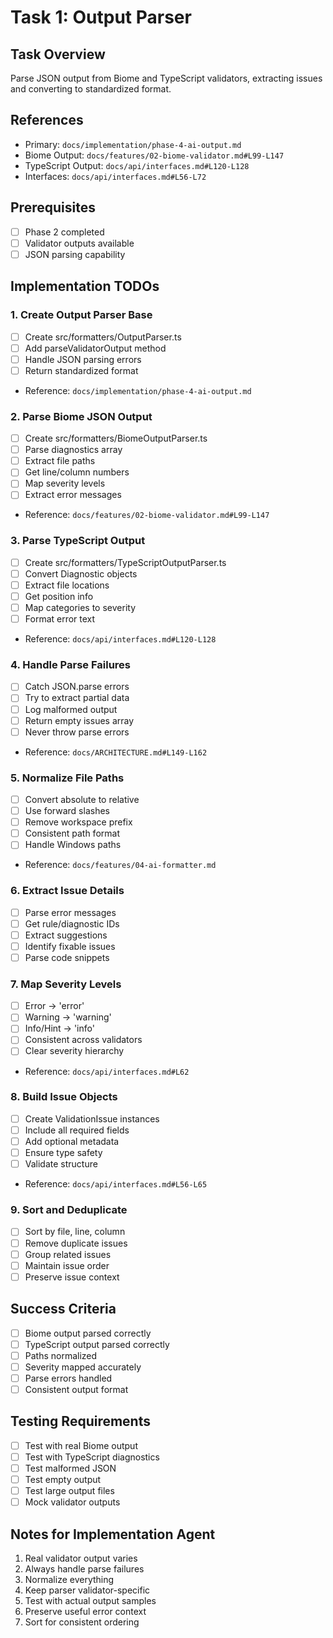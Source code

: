 # Task 1: Output Parser

## Task Overview
Parse JSON output from Biome and TypeScript validators, extracting issues and converting to standardized format.

## References
- Primary: `docs/implementation/phase-4-ai-output.md`
- Biome Output: `docs/features/02-biome-validator.md#L99-L147`
- TypeScript Output: `docs/api/interfaces.md#L120-L128`
- Interfaces: `docs/api/interfaces.md#L56-L72`

## Prerequisites
- [ ] Phase 2 completed
- [ ] Validator outputs available
- [ ] JSON parsing capability

## Implementation TODOs

### 1. Create Output Parser Base
- [ ] Create src/formatters/OutputParser.ts
- [ ] Add parseValidatorOutput method
- [ ] Handle JSON parsing errors
- [ ] Return standardized format
- Reference: `docs/implementation/phase-4-ai-output.md`

### 2. Parse Biome JSON Output
- [ ] Create src/formatters/BiomeOutputParser.ts
- [ ] Parse diagnostics array
- [ ] Extract file paths
- [ ] Get line/column numbers
- [ ] Map severity levels
- [ ] Extract error messages
- Reference: `docs/features/02-biome-validator.md#L99-L147`

### 3. Parse TypeScript Output
- [ ] Create src/formatters/TypeScriptOutputParser.ts
- [ ] Convert Diagnostic objects
- [ ] Extract file locations
- [ ] Get position info
- [ ] Map categories to severity
- [ ] Format error text
- Reference: `docs/api/interfaces.md#L120-L128`

### 4. Handle Parse Failures
- [ ] Catch JSON.parse errors
- [ ] Try to extract partial data
- [ ] Log malformed output
- [ ] Return empty issues array
- [ ] Never throw parse errors
- Reference: `docs/ARCHITECTURE.md#L149-L162`

### 5. Normalize File Paths
- [ ] Convert absolute to relative
- [ ] Use forward slashes
- [ ] Remove workspace prefix
- [ ] Consistent path format
- [ ] Handle Windows paths
- Reference: `docs/features/04-ai-formatter.md`

### 6. Extract Issue Details
- [ ] Parse error messages
- [ ] Get rule/diagnostic IDs
- [ ] Extract suggestions
- [ ] Identify fixable issues
- [ ] Parse code snippets

### 7. Map Severity Levels
- [ ] Error -> 'error'
- [ ] Warning -> 'warning'
- [ ] Info/Hint -> 'info'
- [ ] Consistent across validators
- [ ] Clear severity hierarchy
- Reference: `docs/api/interfaces.md#L62`

### 8. Build Issue Objects
- [ ] Create ValidationIssue instances
- [ ] Include all required fields
- [ ] Add optional metadata
- [ ] Ensure type safety
- [ ] Validate structure
- Reference: `docs/api/interfaces.md#L56-L65`

### 9. Sort and Deduplicate
- [ ] Sort by file, line, column
- [ ] Remove duplicate issues
- [ ] Group related issues
- [ ] Maintain issue order
- [ ] Preserve issue context

## Success Criteria
- [ ] Biome output parsed correctly
- [ ] TypeScript output parsed correctly
- [ ] Paths normalized
- [ ] Severity mapped accurately
- [ ] Parse errors handled
- [ ] Consistent output format

## Testing Requirements
- [ ] Test with real Biome output
- [ ] Test with TypeScript diagnostics
- [ ] Test malformed JSON
- [ ] Test empty output
- [ ] Test large output files
- [ ] Mock validator outputs

## Notes for Implementation Agent
1. Real validator output varies
2. Always handle parse failures
3. Normalize everything
4. Keep parser validator-specific
5. Test with actual output samples
6. Preserve useful error context
7. Sort for consistent ordering